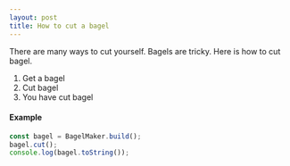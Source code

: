 ```yaml
---
layout: post
title: How to cut a bagel
---
```


There are many ways to cut yourself. Bagels are tricky. Here is how to cut bagel.

1. Get a bagel
1. Cut bagel
1. You have cut bagel  

  
#### Example
```javascript
const bagel = BagelMaker.build();
bagel.cut();
console.log(bagel.toString());
```
